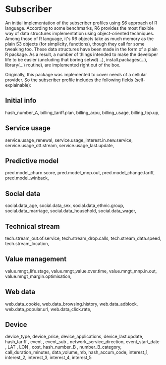 # Subscriber
An initial implementation of the subscriber profiles using S6 approach of R language.
According to some benchmarks, R6 provides the most flexible way of data structures implementation using object-oriented techniques. Among those of R language, it's R6 objects take as much memory as the plain S3 objects (for simplicity, functions), though they call for some tweaking too.
These data structures have been made in the form of a plain R package. As a result, a number of things intended to make the developer life to be easier (uncluding that boring setwd(...), install.packages(...), library(...) routine), are implemented right out of the box.

Originally, this package was implemented to cover needs of a cellular provider. So the subscriber profile includes the following fields (self-explainable):
## Initial info
hash_number_A,
billing_tariff.plan,
billing_arpu,
billing_usage,
billing_top.up,
## Service usage
service.usage_renewal,
service.usage_interest.in.new.service,
service.usage_ott.stream,
service.usage_last.update,
## Predictive model
pred.model_churn.score,
pred.model_mnp.out,
pred.model_change.tariff,
pred.model_winback,
## Social data
social.data_age,
social.data_sex,
social.data_ethnic.group,
social.data_marriage,
social.data_household,
social.data_wager,
## Technical stream
tech.stream_out.of.service,
tech.stream_drop.calls,
tech.stream_data.speed,
tech.stream_location,
## Value management
value.mngt_life.stage,
value.mngt_value.over.time,
value.mngt_mnp.in.out,
value.mngt_margin.optimisation,
## Web data
web.data_cookie,
web.data_browsing.history,
web.data_adblock,
web.data_popular.url,
web.data_click.rate,
## Device
device_type,
device_price,
device_applications,
device_last.update,
hash_tariff  ,
event        ,
event_sub    ,
network_service_direction,
event_start_date         ,
LAT                      ,
LON ,
cost,
hash_number_B ,
number_B_category,
call_duration_minutes,
data_volume_mb,
hash_accum_code,
interest_1,
interest_2,
interest_3,
interest_4,
interest_5
